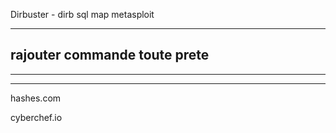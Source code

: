 

Dirbuster - dirb
sql map
metasploit 

---
rajouter commande toute prete
---
-----------------------
------------

hashes.com

cyberchef.io




